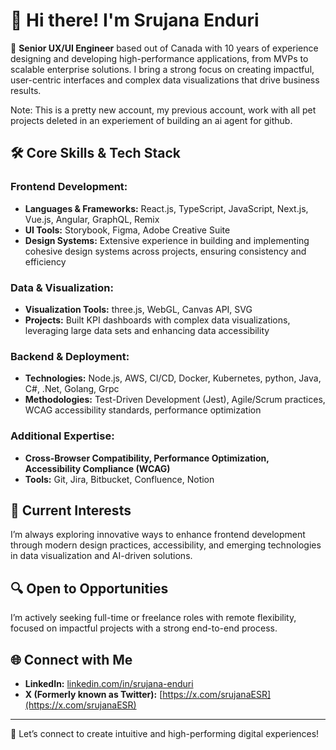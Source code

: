 # 👋 Hi there! I'm Srujana Enduri

🌟 **Senior UX/UI Engineer** based out of Canada with 10 years of experience designing and developing high-performance applications, from MVPs to scalable enterprise solutions. I bring a strong focus on creating impactful, user-centric interfaces and complex data visualizations that drive business results.

Note: This is a pretty new account, my previous account, work with all pet projects deleted in an experiement of building an ai agent for github. 

## 🛠️ Core Skills & Tech Stack

### Frontend Development:
- **Languages & Frameworks:** React.js, TypeScript, JavaScript, Next.js, Vue.js, Angular, GraphQL, Remix
- **UI Tools:** Storybook, Figma, Adobe Creative Suite
- **Design Systems:** Extensive experience in building and implementing cohesive design systems across projects, ensuring consistency and efficiency

### Data & Visualization:
- **Visualization Tools:** three.js, WebGL, Canvas API, SVG
- **Projects:** Built KPI dashboards with complex data visualizations, leveraging large data sets and enhancing data accessibility

### Backend & Deployment:
- **Technologies:** Node.js, AWS, CI/CD, Docker, Kubernetes, python, Java, C#, .Net, Golang, Grpc
- **Methodologies:** Test-Driven Development (Jest), Agile/Scrum practices, WCAG accessibility standards, performance optimization

### Additional Expertise:
- **Cross-Browser Compatibility, Performance Optimization, Accessibility Compliance (WCAG)**
- **Tools:** Git, Jira, Bitbucket, Confluence, Notion

## 🚀 Current Interests
I’m always exploring innovative ways to enhance frontend development through modern design practices, accessibility, and emerging technologies in data visualization and AI-driven solutions.

## 🔍 Open to Opportunities
I’m actively seeking full-time or freelance roles with remote flexibility, focused on impactful projects with a strong end-to-end process.

## 🌐 Connect with Me
- **LinkedIn:** [linkedin.com/in/srujana-enduri](https://www.linkedin.com/in/srujana-enduri/)
- **X (Formerly known as Twitter):** [https://x.com/srujanaESR](https://x.com/srujanaESR)

---

💼 Let’s connect to create intuitive and high-performing digital experiences!
